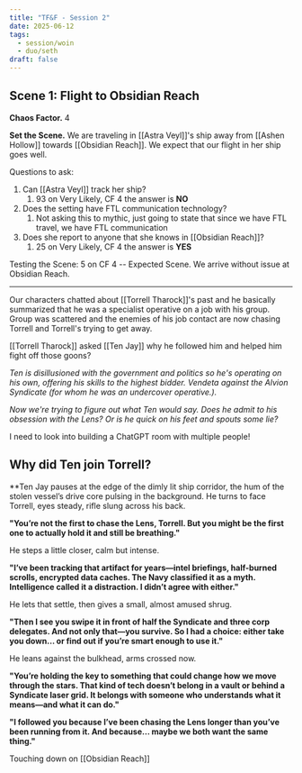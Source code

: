```yaml
---
title: "TF&F - Session 2"
date: 2025-06-12
tags:
  - session/woin
  - duo/seth
draft: false
---
```


## Scene 1: Flight to Obsidian Reach

**Chaos Factor.** 4

**Set the Scene.** We are traveling in [[Astra Veyl]]'s ship away from [[Ashen Hollow]] towards [[Obsidian Reach]]. We expect that our flight in her ship goes well.

Questions to ask:

1. Can [[Astra Veyl]] track her ship?
	1. 93 on Very Likely, CF 4 the answer is **NO**
2. Does the setting have FTL communication technology?
	1. Not asking this to mythic, just going to state that since we have FTL travel, we have FTL communication
3. Does she report to anyone that she knows in [[Obsidian Reach]]?
	1. 25 on Very Likely, CF 4 the answer is **YES**

Testing the Scene: 5 on CF 4 -- Expected Scene. We arrive without issue at Obsidian Reach.

---

Our characters chatted about [[Torrell Tharock]]'s past and he basically summarized that he was a specialist operative on a job with his group. Group was scattered and the enemies of his job contact are now chasing Torrell and Torrell's trying to get away.

[[Torrell Tharock]] asked [[Ten Jay]] why he followed him and helped him fight off those goons?

*Ten is disillusioned with the government and politics so he's operating on his own, offering his skills to the highest bidder. Vendeta against the Alvion Syndicate (for whom he was an undercover operative.).*

*Now we're trying to figure out what Ten would say. Does he admit to his obsession with the Lens? Or is he quick on his feet and spouts some lie?*

I need to look into building a ChatGPT room with multiple people!

## Why did Ten join Torrell?

**Ten Jay pauses at the edge of the dimly lit ship corridor, the hum of the stolen vessel’s drive core pulsing in the background. He turns to face Torrell, eyes steady, rifle slung across his back.

**"You’re not the first to chase the Lens, Torrell. But you might be the first one to actually hold it and still be breathing."**

He steps a little closer, calm but intense.

**"I’ve been tracking that artifact for years—intel briefings, half-burned scrolls, encrypted data caches. The Navy classified it as a myth. Intelligence called it a distraction. I didn’t agree with either."**

He lets that settle, then gives a small, almost amused shrug.

**"Then I see you swipe it in front of half the Syndicate and three corp delegates. And not only that—you survive. So I had a choice: either take you down… or find out if you’re smart enough to use it."**

He leans against the bulkhead, arms crossed now.

**"You’re holding the key to something that could change how we move through the stars. That kind of tech doesn’t belong in a vault or behind a Syndicate laser grid. It belongs with someone who understands what it means—and what it can do."**

**"I followed you because I’ve been chasing the Lens longer than you’ve been running from it. And because… maybe we both want the same thing."**

Touching down on [[Obsidian Reach]]

